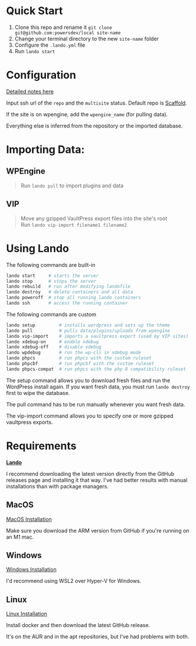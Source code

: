 # Quick Start

1. Clone this repo and rename it `git clone git@github.com:powersdev/local site-name`
2. Change your terminal directory to the new `site-name` folder
3. Configure the `.lando.yml` file
4. Run `lando start`

# Configuration

[Detailed notes here](notes.md#landofiles)
    
Input ssh url of the `repo` and the `multisite` status. Default repo is [Scaffold](//scaffold.powers.dev).

If the site is on wpengine, add the `wpengine_name` (for pulling data).

Everything else is inferred from the repository or the imported database.


# Importing Data: ###

## WPEngine
> Run `lando pull` to import plugins and data 

## VIP
> Move any gzipped VaultPress export files into the site's root  
> Run `lando vip-import filename1 filename2`

# Using Lando

The following commands are built-in

```bash
lando start     # starts the server
lando stop      # stops the server
lando rebuild   # run after modifying landofile 
lando destroy   # delete containers and all data
lando poweroff  # stop all running lando containers
lando ssh       # access the running container
```

The following commands are custom

```bash
lando setup         # installs wordpress and sets up the theme
lando pull          # pulls data/plugins/uploads from wpengine
lando vip-import    # imports a vaultpress export (used by VIP sites)
lando xdebug-on     # enable xdebug
lando xdebug-off    # disable xdebug
lando wpdebug       # run the wp-cli in xdebug mode
lando phpcs         # run phpcs with the custom ruleset
lando phpcbf        # run phpcbf with the custom ruleset
lando phpcs-compat  # run phpcs with the php 8 compatibility ruleset
```

The setup command allows you to download fresh files and run the WordPress install again. 
If you want fresh data, you must run `lando destroy` first to wipe the database. 

The pull command has to be run manually whenever you want fresh data.

The vip-import command allows you to specify one or more gzipped vaultpress exports.

# Requirements

[**Lando**](https://docs.lando.dev)

I recommend downloading the latest version directly from the GitHub releases page and installing it that way. 
I've had better results with manual installations than with package managers.

## MacOS

[MacOS Installation](https://docs.lando.dev/basics/installation.html#macos)

Make sure you download the ARM version from GitHub if you're running on an M1 mac.

## Windows

[Windows Installation](https://docs.lando.dev/basics/installation.html#windows)

I'd recommend using WSL2 over Hyper-V for Windows.

## Linux

[Linux Installation](https://docs.lando.dev/basics/installation.html#linux)

Install docker and then download the latest GitHub release. 

It's on the AUR and in the apt repositories, but I've had problems with both.
